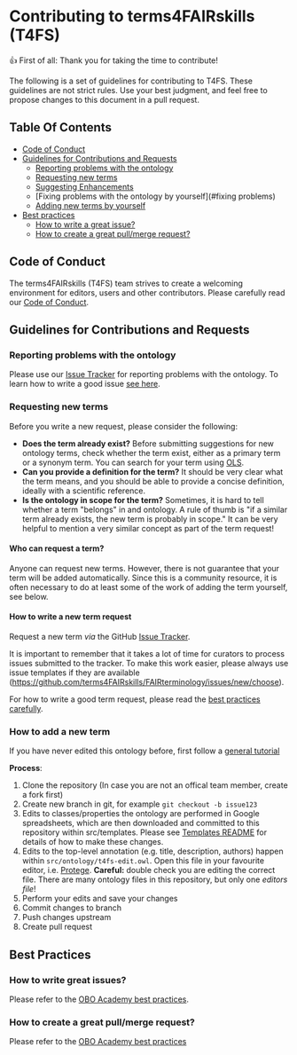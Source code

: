 # Contributing to terms4FAIRskills (T4FS)

:+1: First of all: Thank you for taking the time to contribute!

The following is a set of guidelines for contributing to T4FS.
These guidelines are not strict rules. Use your best judgment, and feel free to propose
changes to this document in a pull request.

## Table Of Contents

- [Code of Conduct](#code-of-conduct)
- [Guidelines for Contributions and Requests](#contributions)
    * [Reporting problems with the ontology](#reporting-bugs)
    * [Requesting new terms](#requesting-terms)
    * [Suggesting Enhancements](#suggesting-enhancements)
    * [Fixing problems with the ontology by yourself](#fixing problems)
    * [Adding new terms by yourself](#adding-terms)
- [Best practices](#best-practices)
    * [How to write a great issue?](#great-issues)
    * [How to create a great pull/merge request?](#great-pulls)

<a id="code-of-conduct"></a>

## Code of Conduct

The terms4FAIRskills (T4FS) team strives to create a
welcoming environment for editors, users and other contributors.
Please carefully read our [Code of Conduct](CODE_OF_CONDUCT.md).

<a id="contributions"></a>

## Guidelines for Contributions and Requests

<a id="reporting-bugs"></a>

### Reporting problems with the ontology

Please use our [Issue Tracker](https://github.com/terms4FAIRskills/FAIRterminology/issues/) for reporting problems with the ontology.
To learn how to write a good issue [see here](#great-issues).

<a id="requesting-terms"></a>

### Requesting new terms

Before you write a new request, please consider the following:

- **Does the term already exist?** Before submitting suggestions for new ontology terms, check whether the term exist,
either as a primary term or a synonym term. You can search for your term using [OLS](http://www.ebi.ac.uk/ols/ontologies/t4fs).
- **Can you provide a definition for the term?** It should be very clear what the term means, and you should be
able to provide a concise definition, ideally with a scientific reference.
- **Is the ontology in scope for the term?** Sometimes, it is hard to tell whether a term "belongs" in
and ontology. A rule of thumb is "if a similar term already exists, the new term is probably in scope."
It can be very helpful to mention a very similar concept as part of the term request!

#### Who can request a term?

Anyone can request new terms. However, there is not guarantee that your term will be added automatically. Since this is a
community resource, it is often necessary to do at least some of the work of adding the term yourself, see below.

#### How to write a new term request

Request a new term _via_ the GitHub [Issue Tracker](https://github.com/terms4FAIRskills/FAIRterminology/issues/).

It is important to remember that it takes a lot of time for curators to process issues submitted to the tracker.
To make this work easier, please always use issue templates if they are available (https://github.com/terms4FAIRskills/FAIRterminology/issues/new/choose).

For how to write a good term request, please read the [best practices carefully](#great-issues).

<a id="adding-terms"></a>

### How to add a new term

If you have never edited this ontology before, first follow a [general tutorial](https://oboacademy.github.io/obook/lesson/contributing-to-obo-ontologies)

**Process**:

1. Clone the repository (In case you are not an offical team member, create a fork first)
2. Create new branch in git, for example `git checkout -b issue123`
3. Edits to classes/properties the ontology are performed in Google spreadsheets, which are then downloaded and committed to this repository within src/templates. Please see [Templates README](src/templates/README.md) for details of how to make these changes.
4. Edits to the top-level annotation (e.g. title, description, authors) happen within `src/ontology/t4fs-edit.owl`. Open this file in your favourite editor, i.e. [Protege](https://protege.stanford.edu/). **Careful:** double check you are editing the correct file. There are many ontology files in this repository, but only one _editors file_!
4. Perform your edits and save your changes
5. Commit changes to branch
6. Push changes upstream
7. Create pull request

## Best Practices

<a id="great-issues"></a>

### How to write great issues?

Please refer to the [OBO Academy best practices](https://oboacademy.github.io/obook/lesson/term-request/).

<a id="great-pulls"></a>

### How to create a great pull/merge request?

Please refer to the [OBO Academy best practices](https://oboacademy.github.io/obook/howto/github-create-pull-request/)

